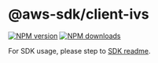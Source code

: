 # @aws-sdk/client-ivs

[![NPM version](https://img.shields.io/npm/v/@aws-sdk/client-ivs/rc.svg)](https://www.npmjs.com/package/@aws-sdk/client-ivs)
[![NPM downloads](https://img.shields.io/npm/dm/@aws-sdk/client-ivs.svg)](https://www.npmjs.com/package/@aws-sdk/client-ivs)

For SDK usage, please step to [SDK readme](https://github.com/aws/aws-sdk-js-v3).
